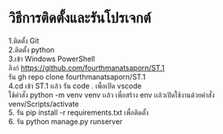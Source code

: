 # วิธีการติดตั้งและรันโปรเจกต์

1.ติดตั้ง Git  
2.ติดตั้ง python  
3.เข้า Windows PowerShell  
ลิงก์ https://github.com/fourthmanatsaporn/ST.1  
รัน gh repo clone fourthmanatsaporn/ST.1  
4.cd เข้า ST.1 เเล้ว รัน code . เพื่อเปิด vscode  
ใช้คำสั่ง python -m venv venv เเล้ว เพื่อสร้าง env เเล้วเปิดใช้งานด้วยคำสั่ง venv/Scripts/activate  
5. รัน pip install -r requirements.txt เพื่อติดตั้ง  
6. รัน python manage.py runserver  
